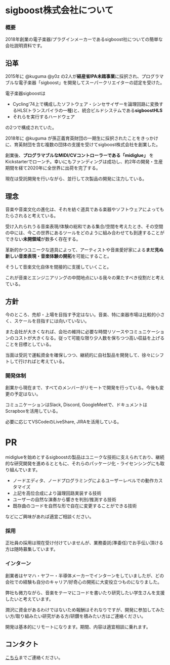 # sigboost株式会社について

### 概要

2018年創業の電子楽器/プラグインメーカーであるsigboost社についての簡単な会社説明資料です。


## 沿革

2015年に @kuguma @y0z の2人が**経産省IPA未踏事業**に採択され、プログラマブルな電子楽器「sigboost」を開発してスーパークリエイターの認定を受けた。

電子楽器sigboostは

- Cycling'74上で構成したソフトウェア・シンセサイザーを論理回路に変換するHLS(トランスパイラの一種)と、統合ビルドシステムである**sigboostHLS**
- それらを実行するハードウェア

の2つで構成されていた。


2018年に @kuguma が孫正義育英財団の一期生に採択されたことをきっかけに、育英財団を含む複数の団体の支援を受けてsigboost株式会社を創業した。

創業後、**プログラマブルなMIDI/CVコントローラーである「midiglue」** をKickstarterでローンチ。幸いにもファンディングは成功し、約2年の開発・生産期間を経て2020年に全世界に出荷を完了する。

現在は受託開発を行いながら、並行して次製品の開発に注力している。


## 理念

音楽や音楽文化の進化は、それを紡ぐ道具である楽器やソフトウェアによってもたらされると考えている。

受け入れられうる音楽表現/体験の総和である集合/空間を考えたとき、その空間の中には、今この世界にあるツールをどのように組み合わせても到達することができない**未開領域**が数多く存在する。

革新的かつユニークな道具によって、アーティストや音楽愛好家による**まだ見ぬ新しい音楽表現・音楽体験の開拓**を可能にすること。

そうして音楽文化自体を間接的に支援していくこと。

これが音楽とエンジニアリングの中間地点にいる我々の果たすべき役割だと考えている。


## 方針

今のところ、売却・上場を目指す予定はない。音楽、特に楽器市場は比較的小さく、スケールを目指すには向いていない。

また会社が大きくなれば、会社の維持に必要な時間リソースやコミュニケーションのコストが大きくなる。従って可能な限り少人数を保ちつつ高い収益を上げることを目標としている。

当面は受託で運転資金を確保しつつ、継続的に自社製品を開発して、徐々にシフトして行ければと考えている。


### 開発体制

創業から現在まで、すべてのメンバーがリモートで開発を行っている。今後も変更の予定はない。

コミュニケーションはSlack, Discord, GoogleMeetで、ドキュメントはScrapboxを活用している。

必要に応じてVSCodeのLiveShare, JIRAを活用している。




# PR

midiglueを始めとするsigboostの製品はユニークな技術に支えられており、継続的な研究開発を進めるとともに、それらのパッケージ化・ライセンシングにも取り組んでいます。

- ノードエディタ、ノードプログラミングによるユーザーレベルでの動作カスタマイズ
- 上記を高位合成により論理回路実装する技術
- ユーザーの自然な演奏から響きを判別/推測する技術
- 既存曲のコードを自然な形で自在に変更することができる技術

などにご興味があれば適宜ご相談ください。

### 採用

正社員の採用は現在受け付けていませんが、業務委託(準委任)でお手伝い頂ける方は随時募集しています。

### インターン

創業者はヤマハ・ヤフー・半導体メーカーでインターンをしていましたが、どの会社での経験も自分のキャリア/好奇心の開拓に大変役立つものになりました。

弊社も微力ながら、音楽をテーマにコードを書いたり研究したい学生さんを支援したいと考えています。

潤沢に資金があるわけではないため報酬はそれなりですが、開発に参加してみたい方/取り組みたい研究がある方/研鑽を積みたい方はご連絡ください。

開発は基本的にリモートになります。期間、内容は適宜相談に乗れます。



## コンタクト

 [こちら](mailto:support@sigboost.audio)までご連絡ください。

